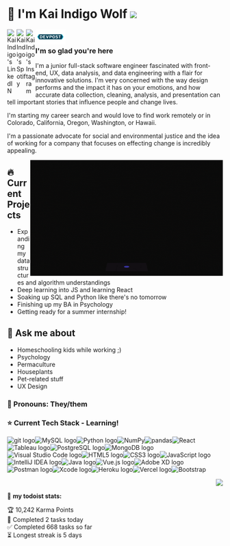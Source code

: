 # 🐺 I'm Kai Indigo Wolf  ![](https://visitor-badge.glitch.me/badge?page_id=indigow0lf.indigow0lf)

<a href="https://www.linkedin.com/in/indigowolf/">
  <img align="left" alt="Kai Indigo's LinkedIN" width="22px" src="https://raw.githubusercontent.com/peterthehan/peterthehan/master/assets/linkedin.svg" />
</a><a href="https://open.spotify.com/user/vjj98sn4y4ul42h310k2yzrk7?si=2nNnaO-aTW-cYC6ZaHuvFg">
  <img align="left" alt="Kai Indigo's Spotify" width="22px" src="https://github.com/IndigoW0lf/IndigoW0lf/blob/20c6f5cb222f0daefe7ad38bc61f0266db44535c/3D-spotify-logo-premium-PNG.png" />
</a>
<a href="https://www.instagram.com/indigow0lf/">
  <img align="left" alt="Kai Indigo's Instagram" width="22px" src="https://raw.githubusercontent.com/hussainweb/hussainweb/main/icons/instagram.png" />
</a><a href="https://devpost.com/IndigoW0lf?ref_content=user-portfolio&ref_feature=portfolio&ref_medium=global-nav">
  <img align="left" alt="Kai Indigo's DevPost" width="70px"src="https://github.com/IndigoW0lf/IndigoW0lf/blob/28ed449d1dea368da01f918ac9d2880c31c76fb2/Devpost_Icon.png" />
</a>
  <br>

### I'm so glad you're here 

I'm a junior full-stack software engineer fascinated with front-end, UX, data analysis, and data engineering with a flair for innovative solutions. I'm very concerned with the way design performs and the impact it has on your emotions, and how accurate data collection, cleaning, analysis, and presentation can tell important stories that influence people and change lives.

I'm starting my career search and would love to find work remotely or in Colorado, California, Oregon, Washington, or Hawaii.

I'm a passionate advocate for social and environmental justice and the idea of working for a company that focuses on effecting change is incredibly appealing.

<img align="right" alt="GIF" src="https://github.com/IndigoW0lf/IndigoW0lf/blob/8fd6f0dbc30c2ffb631afb85ed188c1dc8dac3ad/CatGirlGif.gif" width="450" height="270"/>  

## 🔥 Current Projects
* Expanding my data structures and algorithm understandings
* Deep learning into JS and learning React
* Soaking up SQL and Python like there's no tomorrow
* Finishing up my BA in Psychology
* Getting ready for a summer internship!

## 💬 Ask me about
* Homeschooling kids while working ;)
* Psychology
* Permaculture
* Houseplants
* Pet-related stuff
* UX Design

### 💟 Pronouns: They/them

### ⭐️ Current Tech Stack - Learning!

<img src="https://img.shields.io/badge/git-0b0b0a?logo=git&logoColor=b63a65" alt="git logo" title="git" height="25" /><img
src="https://img.shields.io/badge/MySQL-0b0b0a?logo=MySQL&logoColor=b63a65" alt="MySQL logo" title="MySQL" height="25" /><img
src="https://img.shields.io/badge/Python-0b0b0a?logo=python&logoColor=b63a65" alt="Python logo" title="Python" height="25" /><img
src="https://img.shields.io/badge/NumPy-0b0b0a?logo=NumPy&logoColor=b63a65" alt="NumPy" title="NumPy" height="25" /><img
src="https://img.shields.io/badge/pandas-0b0b0a?logo=pandas&logoColor=b63a65" alt="pandas" title="pandas" height="25" /><img                       src="https://img.shields.io/badge/React-0b0b0a?logo=React&logoColor=b63a65" alt="React" title="React" height="25" /><img
src="https://img.shields.io/badge/Tableau-0b0b0a?logo=Tableau&logoColor=b63a65" alt="Tableau logo" title="Tableau" height="25" /><img
src="https://img.shields.io/badge/PostgreSQL-0b0b0a?logo=PostgreSQL&logoColor=b63a65" alt="PostgreSQL logo" title="PostgreSQL" height="25" /><img
src="https://img.shields.io/badge/MongoDB-0b0b0a?logo=mongodb&logoColor=b63a65" alt="MongoDB logo" title="MongoDB" height="25" /><img src="https://img.shields.io/badge/VS%20Code-0b0b0a?logo=visual-studio-code&logoColor=b63a65" alt="Visual Studio Code logo" title="Visual Studio Code" height="25"/><img
src="https://img.shields.io/badge/HTML5-0b0b0a?logo=html5&logoColor=b63a65" alt="HTML5 logo" title="HTML5" height="25" /><img src="https://img.shields.io/badge/CSS3-0b0b0a?logo=css3&logoColor=b63a65" alt="CSS3 logo" title="CSS3" height="25" /><img src="https://img.shields.io/badge/JavaScript-0b0b0a?logo=javascript&logoColor=b63a65" alt="JavaScript logo" title="JavaScript" height="25" /><img  src="https://img.shields.io/badge/IntelliJ-0b0b0a?logo=IntelliJIDEA&logoColor=b63a65" alt="IntelliJ IDEA logo" title="IntelliJ IDEA" height="25" /><img src="https://img.shields.io/badge/Java-0b0b0a?logo=Java&logoColor=b63a65" alt="Java logo" title="Java" height="25" /><img src="https://img.shields.io/badge/Vue.js-0b0b0a?logo=Vue.js&logoColor=b63a65" alt="Vue.js logo" title="Vue.js" height="25" /><img src="https://img.shields.io/badge/AdobeXD-0b0b0a?logo=AdobeXD&logoColor=b63a65" alt="Adobe XD logo" title="Adobe XD" height="25" /><img src="https://img.shields.io/badge/Postman-0b0b0a?logo=Postman&logoColor=b63a65" alt="Postman logo" title="Postman" height="25" /><img src="https://img.shields.io/badge/Xcode-0b0b0a?logo=Xcode&logoColor=b63a65" alt="Xcode logo" title="Xcode" height="25" /><img src="https://img.shields.io/badge/Heroku-0b0b0a?logo=Heroku&logoColor=b63a65" alt="Heroku logo" title="Heroku" height="25" /><img src="https://img.shields.io/badge/Vercel-0b0b0a?logo=Vercel&logoColor=b63a65" alt="Vercel logo" title="Vercel" height="25" /><img src="https://img.shields.io/badge/Bootstrap-0b0b0a?logo=Bootstrap&logoColor=b63a65" alt="Bootstrap" title="Bootstrap" height="25" />

<a href="https://github.com/anuraghazra/github-readme-stats">
  <img align="right" src="https://github-readme-stats.vercel.app/api/top-langs/?username=indigow0lf&langs_count=10&layout=compact&bg_color=0b0b0a&text_color=b63a65&title_color=7f60e6&hide_border=true&card_width= 500&custom_title=Languages I'm Using"/>
</a><br>


🚧 **my todoist stats:**
<!-- TODO-IST:START -->
🏆  10,242 Karma Points           
🌸  Completed 2 tasks today           
✅  Completed 668 tasks so far           
⏳  Longest streak is 5 days
<!-- TODO-IST:END -->


